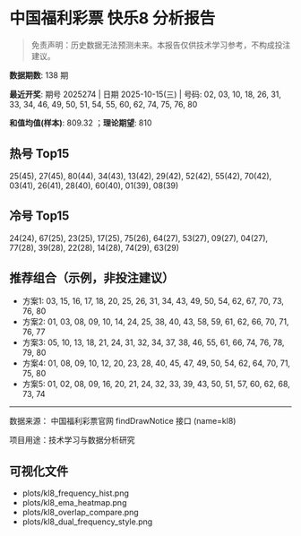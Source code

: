 # 中国福利彩票 快乐8 分析报告

> 免责声明：历史数据无法预测未来。本报告仅供技术学习参考，不构成投注建议。


**数据期数**: 138 期

**最近开奖**: 期号 2025274 | 日期 2025-10-15(三) | 号码: 02, 03, 10, 18, 26, 31, 33, 34, 46, 49, 50, 51, 54, 55, 60, 62, 74, 75, 76, 80

**和值均值(样本)**: 809.32 ；**理论期望**: 810


## 热号 Top15

25(45), 27(45), 80(44), 34(43), 13(42), 29(42), 52(42), 55(42), 70(42), 03(41), 26(41), 28(40), 60(40), 01(39), 08(39)


## 冷号 Top15

24(24), 67(25), 23(25), 17(25), 75(26), 64(27), 53(27), 09(27), 04(27), 77(28), 39(28), 22(28), 14(28), 74(29), 63(29)


## 推荐组合（示例，非投注建议）

- 方案1: 03, 15, 16, 17, 18, 20, 25, 26, 31, 34, 43, 49, 50, 54, 62, 67, 70, 73, 76, 80
- 方案2: 01, 03, 08, 09, 10, 14, 24, 25, 38, 40, 43, 58, 59, 61, 62, 66, 70, 71, 76, 77
- 方案3: 05, 10, 13, 18, 21, 24, 31, 32, 34, 37, 38, 46, 55, 61, 66, 74, 76, 78, 79, 80
- 方案4: 01, 08, 09, 10, 12, 20, 23, 28, 40, 45, 47, 49, 50, 54, 62, 64, 70, 71, 75, 80
- 方案5: 01, 02, 08, 09, 16, 20, 21, 24, 32, 33, 39, 43, 50, 51, 57, 60, 62, 68, 73, 74

---

数据来源： 中国福利彩票官网 findDrawNotice 接口 (name=kl8)

项目用途：技术学习与数据分析研究


## 可视化文件

- plots/kl8_frequency_hist.png
- plots/kl8_ema_heatmap.png
- plots/kl8_overlap_compare.png
- plots/kl8_dual_frequency_style.png